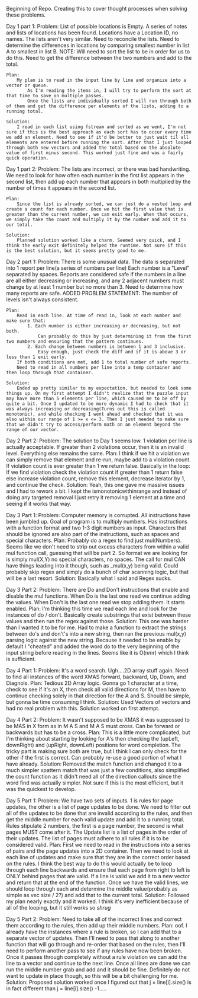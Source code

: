 Beginning of Repo. Creating this to cover thought processes when solving these problems. 


Day 1 part 1: 
    Problem: 
        List of possible locations is Empty. 
        A series of notes and lists of locations has been found. 
            Locations have a Location ID, no names. 
            The lists aren't very similar. Need to reconcile the lists. 
            Need to determine the differences in locations by comparing smallest number in list A to smallest in list B. 
                NOTE: Will need to sort the list to be in order for us to do this. 
            Need to get the difference between the two numbers and add to the total. 

    Plan: 
        My plan is to read in the input line by line and organize into a vector or queue. 
            As I'm reading the items in, I will try to perform the sort at that time to save on multiple passes. 
            Once the lists are individually sorted I will run through both of them and get the difference per elements of the lists, adding to a running total. 

    Solution: 
        I read in each list using fstream and sorted as we went, I'm not sure if this is the best approach as each sort has to occur every time we add an element. Need to see if it'd be better to just wait til all elements are entered before running the sort. After that I just looped through both new vectors and added the total based on the absolute value of first minus second. This worked just fine and was a fairly quick operation.

Day 1 part 2: 
    Problem: 
        The lists are incorrect, or there was bad handwriting. 
        We need to look for how often each number in the first list appears in the second list, then add up each number that appears in both multiplied by the number of times it appears in the second list. 

    Plan: 
        Since the list is already sorted, we can just do a nested loop and create a count for each number. Once we hit the first value that is greater than the current number, we can exit early. When that occurs, we simply take the count and multiply it by the number and add it to our total. 

    Solution:
        Planned solution worked like a charm. Seemed very quick, and I think the early exit definitely helped the runtime. Not sure if this is the best solution, but it seems pretty good to me. 

Day 2 part 1:
    Problem: 
        There is some unusual data. 
        The data is separated into 1 report per line(a series of numbers per line)
        Each number is a "Level" separated by spaces. 
        Reports are considered safe if the numbers in a line are all either decreasing or increasing, and any 2 adjacent numbers must change by at least 1 number but no more than 3. 
        Need to determine how many reports are safe. 
        ADDED PROBLEM STATEMENT: The number of levels isn't always consistent. 

    Plan: 
        Read in each line. At time of read in, look at each number and make sure that:
            1. Each number is either increasing or decreasing, but not both.
                Can probably do this by just determining it from the first two numbers and ensuring that the pattern continues.  
            2. Each change between numbers is between 1 and 3 inclusive.
                Easy enough, just check the diff and if it is above 3 or less than 1 exit early. 
        If both conditions are met, add 1 to total number of safe reports. 
        Need to read in all numbers per line into a temp container and then loop through that container. 

    Solution: 
        Ended up pretty similar to my expectation, but needed to look some things up. On my first attempt I didn't realize that the puzzle input may have more than 5 elements per line, which caused me to be off by quite a bit. Once I updated to be more dynamic I had to check that it was always increasing or decreasing(Turns out this is called monotonic), and while checking I went ahead and checked that it was also within our range of 1 >= x <= 3. Then I just needed to make sure that we didn't try to access/perform math on an element beyond the range of our vector. 

Day 2 Part 2: 
    Problem:
        The solution to Day 1 seems low. 1 violation per line is actually acceptable.
        If greater than 2 violations occur, then it is an invalid level. 
        Everything else remains the same. 
    Plan: 
        I think if we hit a violation we can simply remove that element and re-run, maybe add to a violation count. If violation count is ever greater than 1 we return false. Basically in the loop:
                    If we find violation check the violation count
                    if greater than 1 return false
                    else increase violation count, remove this element, decrease iterator by 1, and continue the check. 
    Solution: 
        Yeah, this one gave me massive issues and I had to rework a bit. 
        I kept the ismonotonicwithinrange and instead of doing any targeted removal I just retry it removing 1 element at a time and seeing if it works that way. 

Day 3 Part 1: 
    Problem: 
        Computer memory is corrupted. All instructions have been jumbled up. 
        Goal of program is to multiply numbers. Has instructions with a function format and two 1-3 digit numbers as input. 
        Characters that should be ignored are also part of the instructions, such as spaces and special characters.
    Plan: 
        Probably do a regex to find just mul(Numbers). Seems like we don't need to strip out excess characters from within a valid mul function call, guessing that will be part 2. 
        So format we are looking for is simply mul(X,Y) no special characters, no spaces. The call for mul CAN have things leading into it though, such as _mul(x,y) being valid. 
        Could probably skip regex and simply do a bunch of char scanning logic, but that will be a last resort. 
    Solution: 
        Basically what I said and Regex sucks. 
    
Day 3 Part 2: 
    Problem: 
        There are Do and Don't instructions that enable and disable the mul functions. 
        When Do is the last one read we continue adding the values. When Don't is the last one read we stop adding them. 
        It starts enabled. 
    Plan: 
        I'm thinking this time we read each line and look for the instances of do / don't. Basically create substrings that exist between these values and then run the regex against those. 
    Solution: 
        This one was harder than I wanted it to be for me. Had to make a function to extract the strings between do's and don't's into a new string, then ran the previous mul(x,y) parsing logic against the new string. Because it needed to be enable by default I "cheated" and added the word do to the very beginning of the input string before reading in the lines. Seems like it is O(n*m*r) which I think is sufficient. 

Day 4 Part 1: 
    Problem: 
        It's a word search. Ugh....2D array stuff again. Need to find all instances of the word XMAS forward, backward, Up, Down, and Diagnols. 
    Plan: 
        Tedious 2D Array logic. Gonna go 1 character at a time, check to see if it's an X, then check all valid directions for M, then have to continue checking solely in that direction for the A and S. Should be simple, but gonna be time consuming I think. 
    Solution: 
        Used Vectors of vectors and had no real problem with this. Solution worked on first attempt. 

Day 4 Part 2: 
    Problem: 
        It wasn't supposed to be XMAS it was suppossed to be MAS in X form as in M A S and M A S must cross. Can be forward or backwards but has to be a cross. 
    Plan: 
        This is a little more complicated, but I'm thinking about starting by looking for A's then checking the (upLeft, downRight) and (upRight, downLeft) positions for word completion. The tricky part is making sure both are true, but I think I can only check for the other if the first is correct. Can probably re-use a good portion of what I have already. 
    Solution: 
        Removed the match function and changed it to a much simpler xpattern match that was just a few conditions, also simplified the count function as it didn't need all of the direction callouts since the word find was actually simpler. Not sure if this is the most efficient, but it was the quickest to develop. 

Day 5 Part 1: 
    Problem: 
        We have two sets of inputs. 1 is rules for page updates, the other is a list of page updates to be done. We need to filter out all of the updates to be done that are invalid according to the rules, and then get the middle number for each valid update and add it to a running total. 
        Rules stipulate 2 numbers, the first is a page number, the second is what pages MUST come after it. 
        The Update list is a list of pages in the order of their updates. 
        The list of pages must adhere to all rules if it is to be considered valid. 
    Plan: 
        First we need to read in the instructions into a series of pairs and the page updates into a 2D container. 
        Then we need to look at each line of updates and make sure that they are in the correct order based on the rules.
            I think the best way to do this would actually be to loop through each line backwards and ensure that each page from right to left is ONLY behind pages that are valid. 
            If a line is valid we add it to a new vector and return that at the end of the function. 
            Once we have the valid lines, we should loop through each and determine the middle value(probably as simple as vec size / 2?) and add that to the current total. 
    Solution:
        Followed my plan nearly exactly and it worked. I think it's very inefficient because of all of the looping, but it still works so *shrug*

Day 5 Part 2: 
    Problem: 
        Need to take all of the incorrect lines and correct them according to the rules, then add up their middle numbers. 
    Plan: 
        oof. I already have the instances where a rule is broken, so I can add that to a separate vector of updates. 
        Then I'll need to pass that along to another function that will go through and re-order that based on the rules, then I'll need to perform another pass to see if any rules have now been broken. Once it passes through completely without a rule violation we can add the line to a vector and continue to the next line. Once all lines are done we can run the middle number grab and add and it should be fine. Definitely do not want to update in place though, so this will be a bit challenging for me. 
    Solution:
        Proposed solution worked once I figured out that j = line[i].size() is in fact different than j = line[i].size() -1.....

        




